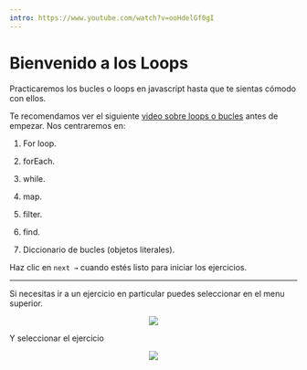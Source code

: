 ```yaml
---
intro: https://www.youtube.com/watch?v=ooHdelGf0gI
---
```



# Bienvenido a los Loops

Practicaremos los bucles o loops en javascript hasta que te sientas cómodo con ellos.  

Te recomendamos ver el siguiente [video sobre loops o bucles](https://www.youtube.com/watch?v=U3ZlQSOcOI0) antes de empezar. Nos centraremos en:

1. For loop.

2. forEach.

3. while.

4. map.

5. filter.

6. find.

7. Diccionario de bucles (objetos literales).

Haz clic en `next →` cuando estés listo para iniciar los ejercicios.


***
Si necesitas ir a un ejercicio en particular puedes seleccionar en el menu superior.

<p align="center">
  <img src="./menu.png">
</p>
Y seleccionar el ejercicio 
<p align="center">
  <img src="./menu2.png">
</p>
